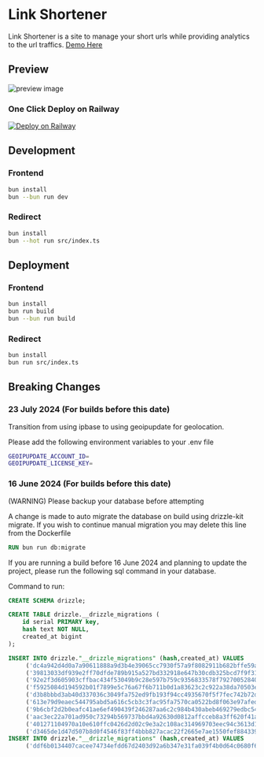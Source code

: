 # Link Shortener

Link Shortener is a site to manage your short urls while providing analytics to the url traffics.
[Demo Here](https://app.kon.sh)

## Preview

![preview image](preview.png)

### One Click Deploy on Railway

[![Deploy on Railway](https://railway.app/button.svg)](https://railway.app/template/bWnD5H?referralCode=bSruGU)

## Development

### Frontend

```bash
bun install
bun --bun run dev
```

### Redirect

```bash
bun install
bun --hot run src/index.ts
```

## Deployment

### Frontend

```bash
bun install
bun run build
bun --bun run build
```

### Redirect

```bash
bun install
bun run src/index.ts
```

## Breaking Changes

### 23 July 2024 (For builds before this date)

Transition from using ipbase to using geoipupdate for geolocation.

Please add the following environment variables to your .env file

```bash
GEOIPUPDATE_ACCOUNT_ID=
GEOIPUPDATE_LICENSE_KEY=
```

### 16 June 2024 (For builds before this date)

(WARNING) Please backup your database before attempting

A change is made to auto migrate the database on build using drizzle-kit migrate. If you wish to continue manual migration you may delete this line from the Dockerfile

```Dockerfile
RUN bun run db:migrate
```

If you are running a build before 16 June 2024 and planning to update the project, please run the following sql command in your database.

Command to run:

```sql
CREATE SCHEMA drizzle;

CREATE TABLE drizzle.__drizzle_migrations (
    id serial PRIMARY key,
    hash text NOT NULL,
    created_at bigint
);

INSERT INTO drizzle."__drizzle_migrations" (hash,created_at) VALUES
	 ('dc4a942d4d0a7a90611888a9d3b4e39065cc7930f57a9f8082911b682bffe59a',1699851315914),
	 ('39813033df939e2ff70dfde789b915a527bd332918e647b30cdb325bcd7f9f31',1700134783172),
	 ('92e2f3d605903cffbac434f53049b9c28e597b759c9356833578f79270052840',1700882455122),
	 ('f5925084d194592b01f7899e5c76a67f6b711b0d1a83623c2c922a38da70503e',1701590526323),
	 ('d3b8bbbd3ab40d337036c3049fa752ed9fb193f94cc4935670f5f7fec742b72d',1704723435338),
	 ('613e79d9eaec544795abd5a616c5cb3c3fac95fa7570ca0522bd8f063e97afed',1704837856450),
	 ('9b6cbf2d2b0eafc41ae6ef490439f246287aa6c2c984b430abeb469279edbc54',1710268627832),
	 ('aac3ec22a701ad950c73294b569737bbd4a92630d0812affcceb8a3ff620f41a',1712463213571),
	 ('401271104970a10e610ffc0426d2d02c9e3a2c108ac314969703eec94c3613d1',1713678115996),
	 ('d3465de1d47d507b8d0f4546f83ff4bbb827acac22f2665e7ae1550fef884339',1713800868341);
INSERT INTO drizzle."__drizzle_migrations" (hash,created_at) VALUES
	 ('ddf6b0134407cacee74734efdd67d2403d92a6b347e31fa039f4b0d64c0680f6',1714395864654);
```
